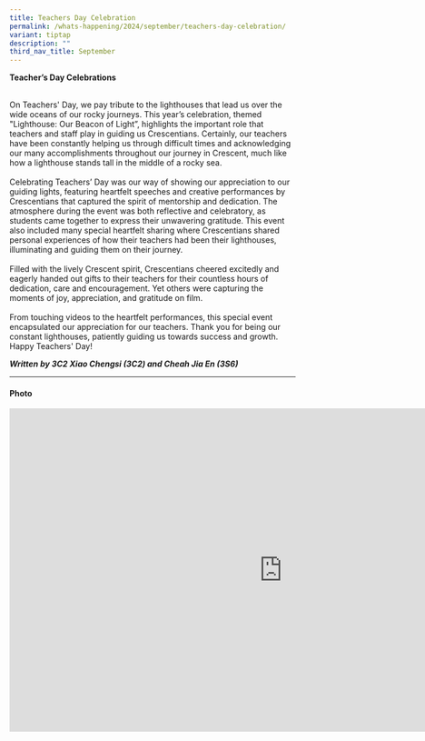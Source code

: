 ```yaml
---
title: Teachers Day Celebration
permalink: /whats-happening/2024/september/teachers-day-celebration/
variant: tiptap
description: ""
third_nav_title: September
---
```

<p><strong>Teacher’s Day Celebrations</strong>
</p>
<p>
<br>On Teachers' Day, we pay tribute to the lighthouses that lead us over
the wide oceans of our rocky journeys. This year’s celebration, themed
"Lighthouse: Our Beacon of Light”, highlights the important role that teachers
and staff play in guiding us Crescentians. Certainly, our teachers have
been constantly helping us through difficult times and acknowledging our
many accomplishments throughout our journey in Crescent, much like how
a lighthouse stands tall in the middle of a rocky sea.
<br>
<br>Celebrating Teachers’ Day was our way of showing our appreciation to our
guiding lights, featuring heartfelt speeches and creative performances
by Crescentians that captured the spirit of mentorship and dedication.
The atmosphere during the event was both reflective and celebratory, as
students came together to express their unwavering gratitude. This event
also included many special heartfelt sharing where Crescentians shared
personal experiences of how their teachers had been their lighthouses,
illuminating and guiding them on their journey.
<br>
<br>Filled with the lively Crescent spirit, Crescentians cheered excitedly
and eagerly handed out gifts to their teachers for their countless hours
of dedication, care and encouragement. Yet others were capturing the moments
of joy, appreciation, and gratitude on film.
<br>
<br>From touching videos to the heartfelt performances, this special event
encapsulated our appreciation for our teachers. Thank you for being our
constant lighthouses, patiently guiding us towards success and growth.
Happy Teachers' Day!&nbsp;</p>
<p></p>
<p><strong><em>Written by 3C2 Xiao Chengsi (3C2) and Cheah Jia En (3S6)</em></strong>
</p>
<hr>
<h4><strong>Photo</strong><br></h4>
<div class="iframe-wrapper">
<iframe height="569" width="960" allowfullscreen="true" frameborder="0" src="https://docs.google.com/presentation/d/e/2PACX-1vQZxrXfmOYnji9of-MAyc28t8euI_k9XNwTTkpCaWKI2n4OLHvHgi6m3lPTAOebwHuCMoq3EmilP3AQ/embed?start=true&amp;loop=true&amp;delayms=3000"></iframe>
</div>
<h4><br></h4>
<p></p>